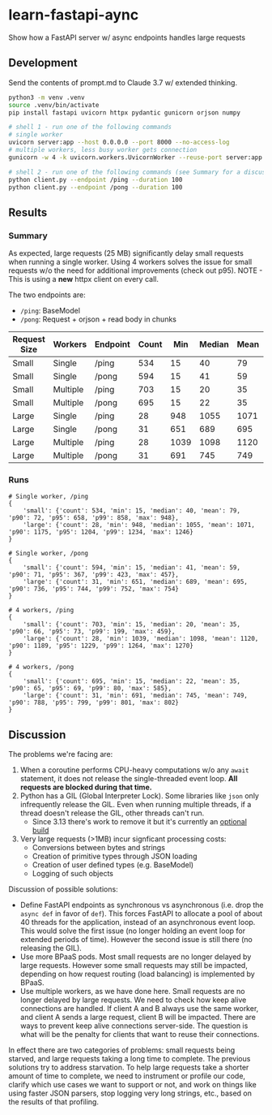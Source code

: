 # learn-fastapi-aync
Show how a FastAPI server w/ async endpoints handles large requests

## Development

Send the contents of prompt.md to Claude 3.7 w/ extended thinking.

```bash
python3 -m venv .venv
source .venv/bin/activate
pip install fastapi uvicorn httpx pydantic gunicorn orjson numpy

# shell 1 - run one of the following commands
# single worker
uvicorn server:app --host 0.0.0.0 --port 8000 --no-access-log
# multiple workers, less busy worker gets connection
gunicorn -w 4 -k uvicorn.workers.UvicornWorker --reuse-port server:app

# shell 2 - run one of the following commands (see Summary for a discussion of the endpoints)
python client.py --endpoint /ping --duration 100
python client.py --endpoint /pong --duration 100
```

## Results

### Summary

As expected, large requests (25 MB) significantly delay small requests when running a single worker.
Using 4 workers solves the issue for small requests w/o the need for additional improvements (check out p95).
NOTE - This is using a **new** httpx client on every call.

The two endpoints are:
- `/ping`: BaseModel
- `/pong`: Request + orjson + read body in chunks

| Request Size | Workers  | Endpoint | Count | Min | Median | Mean | p90  | p95  | p99  | Max  |
|--------------|----------|----------|-------|-----|--------|------|------|------|------|------|
| Small        | Single   | /ping    | 534   | 15  | 40     | 79   | 72   | 658  | 858  | 948  |
| Small        | Single   | /pong    | 594   | 15  | 41     | 59   | 71   | 367  | 423  | 457  |
| Small        | Multiple | /ping    | 703   | 15  | 20     | 35   | 66   | 73   | 199  | 459  |
| Small        | Multiple | /pong    | 695   | 15  | 22     | 35   | 65   | 69   | 80   | 585  |
| Large        | Single   | /ping    | 28    | 948 | 1055   | 1071 | 1175 | 1204 | 1234 | 1246 |
| Large        | Single   | /pong    | 31    | 651 | 689    | 695  | 736  | 744  | 752  | 754  |
| Large        | Multiple | /ping    | 28    | 1039| 1098   | 1120 | 1189 | 1229 | 1264 | 1270 |
| Large        | Multiple | /pong    | 31    | 691 | 745    | 749  | 788  | 799  | 801  | 802  |

### Runs

```text
# Single worker, /ping
{
    'small': {'count': 534, 'min': 15, 'median': 40, 'mean': 79, 'p90': 72, 'p95': 658, 'p99': 858, 'max': 948},
    'large': {'count': 28, 'min': 948, 'median': 1055, 'mean': 1071, 'p90': 1175, 'p95': 1204, 'p99': 1234, 'max': 1246}
}

# Single worker, /pong
{
    'small': {'count': 594, 'min': 15, 'median': 41, 'mean': 59, 'p90': 71, 'p95': 367, 'p99': 423, 'max': 457},
    'large': {'count': 31, 'min': 651, 'median': 689, 'mean': 695, 'p90': 736, 'p95': 744, 'p99': 752, 'max': 754}
}

# 4 workers, /ping
{
    'small': {'count': 703, 'min': 15, 'median': 20, 'mean': 35, 'p90': 66, 'p95': 73, 'p99': 199, 'max': 459},
    'large': {'count': 28, 'min': 1039, 'median': 1098, 'mean': 1120, 'p90': 1189, 'p95': 1229, 'p99': 1264, 'max': 1270}
}

# 4 workers, /pong
{
    'small': {'count': 695, 'min': 15, 'median': 22, 'mean': 35, 'p90': 65, 'p95': 69, 'p99': 80, 'max': 585},
    'large': {'count': 31, 'min': 691, 'median': 745, 'mean': 749, 'p90': 788, 'p95': 799, 'p99': 801, 'max': 802}
}
```

## Discussion

The problems we're facing are:
1. When a coroutine performs CPU-heavy computations w/o any `await` statement, it does not release the single-threaded event loop. **All requests are blocked during that time.**
2. Python has a GIL (Global Interpreter Lock). Some libraries like `json` only infrequently release the GIL. Even when running multiple threads, if a thread doesn't release the GIL, other threads can't run.
    - Since 3.13 there's work to remove it but it's currently an [optional build](https://docs.python.org/3/howto/free-threading-python.html)
3. Very large requests (>1MB) incur signficant processing costs:
    - Conversions between bytes and strings
    - Creation of primitive types through JSON loading
    - Creation of user defined types (e.g. BaseModel)
    - Logging of such objects

Discussion of possible solutions:
- Define FastAPI endpoints as synchronous vs asynchronous (i.e. drop the `async def` in favor of `def`).
  This forces FastAPI to allocate a pool of about 40 threads for the application, instead of an asynchronous event loop.
  This would solve the first issue (no longer holding an event loop for extended periods of time).
  However the second issue is still there (no releasing the GIL).
- Use more BPaaS pods.
  Most small requests are no longer delayed by large requests.
  However some small requests may still be impacted, depending on how request routing (load balancing) is implemented by BPaaS.
- Use multiple workers, as we have done here.
  Small requests are no longer delayed by large requests.
  We need to check how keep alive connections are handled.
  If client A and B always use the same worker, and client A sends a large request, client B will be impacted.
  There are ways to prevent keep alive connections server-side.
  The question is what will be the penalty for clients that want to reuse their connections.

In effect there are two categories of problems: small requests being starved, and large requests taking a long time to complete. The previous solutions try to address starvation. To help large requests take a shorter amount of time to complete, we need to instrument or profile our code, clarify which use cases we want to support or not, and work on things like using faster JSON parsers, stop logging very long strings, etc., based on the results of that profiling.

